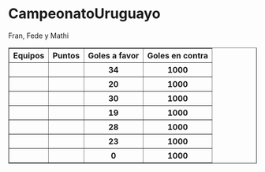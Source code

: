 # CampeonatoUruguayo

<!doctype html>
<html>
    <head>
    <title>Campeonato Uruguayo </title>
    </head>
    <body>
    <caption>Fran, Fede y Mathi</caption>
    <table border ="1">
        <thead>
            <tr>
                <th>Equipos</th>
                <th>Puntos </th>
                <th>Goles a favor</th>
                <th>Goles en contra</th>
            </tr>
        </thead>
        <tbody>
            <tr>
                <th></th>
                <th></th>
                <th>34</th>
                <th>1000</th>
            </tr>
                        <tr>
                <th></th>
                <th></th>
                <th>20</th>
                <th>1000</th>
            </tr>
                        <tr>
                <th></th>
                <th></th>
                <th>30</th>
                <th>1000</th>
            </tr>
                        <tr>
                <th></th>
                <th></th>
                <th>19</th>
                <th>1000</th>  
            </tr>
                        <tr>
                <th></th>
                <th></th>
                <th>28</th>
                <th>1000</th>   
            </tr>
                        <tr>
                <th></th>
                <th></th>
                <th>23</th>
                <th>1000</th>
            </tr>
                          <tr>
                <th></th>
                <th></th>
                <th>0</th>
                <th>1000</th>  
            </tr>
        </tbody>
    </table>   
    </body>
</html>
